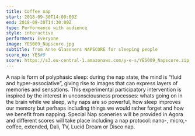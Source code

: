 ```yaml
---
title: Coffee nap
start: 2018-09-30T14:00:00Z
end: 2018-09-30T14:30:00Z
type: Performance with audience
style: interactive
performers: Everyone
image: YES009_Napscore.jpg
subtitle: from Anne Glassners NAPSCORE for sleeping people
score_no: YES#9
score: https://s3.eu-central-1.amazonaws.com/y-e-s/YES009_Napscore.zip
---
```

A nap is form of polyphasic sleep: during the nap state, the mind is “fluid and hyper-associative”, giving rise to images that can express layers of memories and sensations. This experimental participatory intervention is inspired by the interest in unconsciousness processes: whats going on in the brain while we sleep, why naps are so powerful, how sleep improves our memory but perhaps including things we would rather forget and how we benefit from napping. Special Nap sceneries will be provided in Agora and different scores will take place including a nap protocol: nano-, micro,- coffee, extended, Dali, TV, Lucid Dream or Disco nap.
